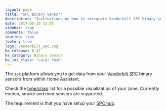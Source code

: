 ```yaml
---
layout: page
title: "SPC Binary Sensor"
description: "Instructions on how to integrate Vanderbilt SPC binary sensors into Home Assistant."
date: 2017-05-18 22:05
sidebar: true
comments: false
sharing: true
footer: true
logo: vanderbilt_spc.png
ha_release: 0.47
ha_category: Binary Sensor
ha_iot_class: "Local Push"
---
```


The `spc` platform allows you to get data from your [Vanderbilt SPC](http://www.spc-intruder-detection.com/ssp-spc/) binary sensors from within Home Assistant. 

Check the [type/class](/components/binary_sensor/) list for a possible visualization of your zone. Currently motion, smoke and door sensors are supported.
  
The requirement is that you have setup your [SPC hub](/components/spc/).
